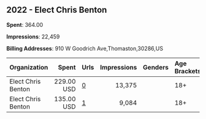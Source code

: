 ## 2022 - Elect Chris Benton 
**Spent**: 364.00

**Impressions**: 22,459

**Billing Addresses**: 910 W Goodrich Ave,Thomaston,30286,US

|Organization|Spent|Urls|Impressions|Genders|Age Brackets|Country Codes|
|:---|---:|:---|---:|:---|:---|:---|
|Elect Chris Benton|229.00 USD|[0](https://www.snap.com/political-ads/asset/e21938f76f3495c440adcde5464aff9ea7b21775a3eef784c85dc179587968fb?mediaType=mp4)|13,375||18+|united states|
|Elect Chris Benton|135.00 USD|[1](https://www.snap.com/political-ads/asset/2ee708d5eb4fcc5b12668dd893695337e9627462be5943cd809d485145daeb23?mediaType=mp4)|9,084||18+|united states|
